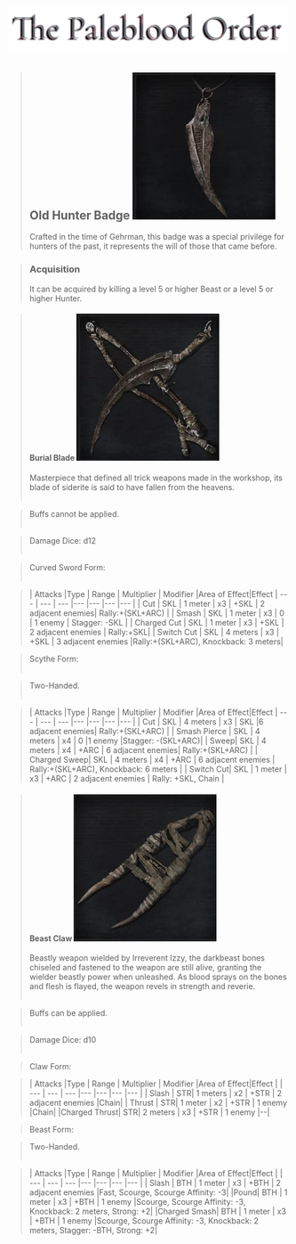 <link rel="stylesheet" href="../assets/css/weaponspage.css">
<a id= "logo" href="https://fellipepombo.github.io/BloodandBeastsTTRPG/">
  <img src="../assets/images/logo.png">
</a>


>## Old Hunter Badge ![Old Hunter Badge](../assets/images/weapons/badges/oldhunter.png)
>Crafted in the time of Gehrman, this badge was a special privilege for hunters of the past, it represents the will of those that came before.

>### Acquisition
>It can be acquired by killing a level 5 or higher Beast or a level 5 or higher Hunter.

>#### Burial Blade ![Burial Blade](../assets/images/weapons/oldhunter/burialblade.png)
>Masterpiece that defined all trick weapons made in the workshop, its blade of siderite is said to have fallen from the heavens.<br><br>

>Buffs cannot be applied. <br><br>

>Damage Dice: d12  <br><br>

>Curved Sword Form: <br><br>

>| Attacks |Type  | Range | Multiplier | Modifier |Area of Effect|Effect
| --- | --- | --- |--- |--- |--- |--- |
| Cut | SKL | 1 meter | x3 | +SKL | 2 adjacent enemies| Rally:+(SKL+ARC) |
| Smash | SKL | 1 meter | x3 | 0 | 1 enemy | Stagger: -SKL |
| Charged Cut | SKL | 1 meter | x3 | +SKL | 2 adjacent enemies | Rally:+SKL|
| Switch Cut | SKL | 4 meters | x3 | +SKL | 3 adjacent enemies |Rally:+(SKL+ARC), Knockback: 3 meters|

>Scythe Form: <br><br>

>Two-Handed. <br><br>

>| Attacks |Type  | Range | Multiplier | Modifier |Area of Effect|Effect
| --- | --- | --- |--- |--- |--- |--- |
| Cut | SKL | 4 meters | x3 | SKL |6 adjacent enemies| Rally:+(SKL+ARC) |
| Smash Pierce | SKL | 4 meters | x4 | 0 |1 enemy |Stagger: -(SKL+ARC)|
| Sweep| SKL | 4 meters | x4 | +ARC | 6 adjacent enemies| Rally:+(SKL+ARC) |
| Charged Sweep| SKL | 4 meters | x4 | +ARC | 6 adjacent enemies | Rally:+(SKL+ARC), Knockback: 6 meters |
| Switch Cut| SKL | 1 meter | x3 | +ARC | 2 adjacent enemies | Rally: +SKL, Chain |



>#### Beast Claw ![Beast Claw](../assets/images/weapons/oldhunter/beastclaw.png)
>Beastly weapon wielded by Irreverent Izzy,  the darkbeast bones chiseled and fastened to the weapon are still alive, granting the wielder beastly power when unleashed. As blood sprays on the bones and flesh is flayed, the weapon revels in strength and reverie.<br><br>

>Buffs can be applied. <br><br>

>Damage Dice: d10  <br><br>

>Claw Form:

>| Attacks |Type  | Range | Multiplier | Modifier |Area of Effect|Effect |
| --- | --- | --- |--- |--- |--- |--- |
| Slash | STR| 1 meters | x2 | +STR | 2 adjacent enemies |Chain|
| Thrust | STR| 1 meter | x2 | +STR | 1 enemy |Chain|
|Charged Thrust| STR| 2 meters | x3 | +STR | 1 enemy |--|

>Beast Form:

>Two-Handed. <br><br>

>| Attacks |Type  | Range | Multiplier | Modifier |Area of Effect|Effect |
| --- | --- | --- |--- |--- |--- |--- |
| Slash | BTH | 1 meter | x3 | +BTH | 2 adjacent enemies |Fast, Scourge, Scourge Affinity: -3|
|Pound| BTH | 1 meter | x3 | +BTH | 1 enemy |Scourge, Scourge Affinity: -3, Knockback: 2 meters, Strong: +2|
|Charged Smash| BTH | 1 meter | x3 | +BTH | 1 enemy |Scourge, Scourge Affinity: -3, Knockback: 2 meters, Stagger: -BTH, Strong: +2|